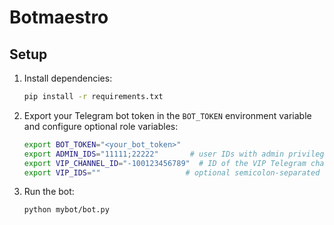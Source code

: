 # Botmaestro

## Setup

1. Install dependencies:

   ```bash
   pip install -r requirements.txt
   ```

2. Export your Telegram bot token in the `BOT_TOKEN` environment variable and
   configure optional role variables:

   ```bash
   export BOT_TOKEN="<your_bot_token>"
   export ADMIN_IDS="11111;22222"       # user IDs with admin privileges
   export VIP_CHANNEL_ID="-100123456789"  # ID of the VIP Telegram channel
   export VIP_IDS=""                   # optional semicolon-separated list of user IDs treated as VIP
   ```

3. Run the bot:

   ```bash
   python mybot/bot.py
   ```
